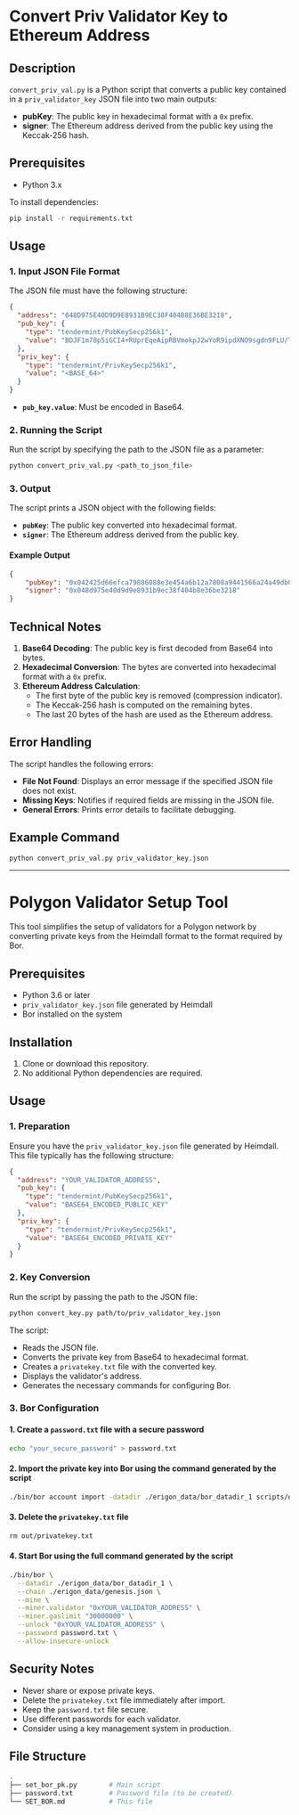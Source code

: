 # Convert Priv Validator Key to Ethereum Address

## Description

`convert_priv_val.py` is a Python script that converts a public key contained in a `priv_validator_key` JSON file into two main outputs:

- **pubKey**: The public key in hexadecimal format with a `0x` prefix.
- **signer**: The Ethereum address derived from the public key using the Keccak-256 hash.

## Prerequisites

- Python 3.x

To install dependencies:

```bash
pip install -r requirements.txt
```

## Usage

### 1. Input JSON File Format

The JSON file must have the following structure:

```json
{
  "address": "048D975E40D9D9E8931B9EC38F404B8E36BE3218",
  "pub_key": {
    "type": "tendermint/PubKeySecp256k1",
    "value": "BDJF1m78p5iGCI4+RUprEqeAipRBVmokpJ2wYoR9ipdXNO9sgdn9FLU/TPRJn61REchsmRNyXnuTmXeHX91scSw="
  },
  "priv_key": {
    "type": "tendermint/PrivKeySecp256k1",
    "value": "<BASE_64>"
  }
}
```

- **`pub_key.value`**: Must be encoded in Base64.

### 2. Running the Script

Run the script by specifying the path to the JSON file as a parameter:

```bash
python convert_priv_val.py <path_to_json_file>
```

### 3. Output

The script prints a JSON object with the following fields:

- **`pubKey`**: The public key converted into hexadecimal format.
- **`signer`**: The Ethereum address derived from the public key.

#### Example Output

```json
{
    "pubKey": "0x042425d66efca79886088e3e454a6b12a7808a9441566a24a49db062847d8a975734ef6c81d9fd14b53f4cf4499fad5111c86c9913725e7b939977875fdd6c712c",
    "signer": "0x048d975e40d9d9e8931b9ec38f404b8e36be3218"
}
```

## Technical Notes

1. **Base64 Decoding**: The public key is first decoded from Base64 into bytes.
2. **Hexadecimal Conversion**: The bytes are converted into hexadecimal format with a `0x` prefix.
3. **Ethereum Address Calculation**:
   - The first byte of the public key is removed (compression indicator).
   - The Keccak-256 hash is computed on the remaining bytes.
   - The last 20 bytes of the hash are used as the Ethereum address.

## Error Handling

The script handles the following errors:

- **File Not Found**: Displays an error message if the specified JSON file does not exist.
- **Missing Keys**: Notifies if required fields are missing in the JSON file.
- **General Errors**: Prints error details to facilitate debugging.

## Example Command

```bash
python convert_priv_val.py priv_validator_key.json
```

---

# Polygon Validator Setup Tool

This tool simplifies the setup of validators for a Polygon network by converting private keys from the Heimdall format to the format required by Bor.

## Prerequisites

- Python 3.6 or later
- `priv_validator_key.json` file generated by Heimdall
- Bor installed on the system

## Installation

1. Clone or download this repository.
2. No additional Python dependencies are required.

## Usage

### 1. Preparation

Ensure you have the `priv_validator_key.json` file generated by Heimdall. This file typically has the following structure:

```json
{
  "address": "YOUR_VALIDATOR_ADDRESS",
  "pub_key": {
    "type": "tendermint/PubKeySecp256k1",
    "value": "BASE64_ENCODED_PUBLIC_KEY"
  },
  "priv_key": {
    "type": "tendermint/PrivKeySecp256k1",
    "value": "BASE64_ENCODED_PRIVATE_KEY"
  }
}
```

### 2. Key Conversion

Run the script by passing the path to the JSON file:

```bash
python convert_key.py path/to/priv_validator_key.json
```

The script:

- Reads the JSON file.
- Converts the private key from Base64 to hexadecimal format.
- Creates a `privatekey.txt` file with the converted key.
- Displays the validator's address.
- Generates the necessary commands for configuring Bor.

### 3. Bor Configuration

#### 1. Create a `password.txt` file with a secure password

```bash
echo "your_secure_password" > password.txt
```

#### 2. Import the private key into Bor using the command generated by the script

```bash
./bin/bor account import -datadir ./erigon_data/bor_datadir_1 scripts/out/privatekey.txt
```

#### 3. Delete the `privatekey.txt` file

```bash
rm out/privatekey.txt
```

#### 4. Start Bor using the full command generated by the script

```bash
./bin/bor \
  --datadir ./erigon_data/bor_datadir_1 \
  --chain ./erigon_data/genesis.json \
  --mine \
  --miner.validator "0xYOUR_VALIDATOR_ADDRESS" \
  --miner.gaslimit "30000000" \
  --unlock "0xYOUR_VALIDATOR_ADDRESS" \
  --password password.txt \
  --allow-insecure-unlock
```

## Security Notes

- Never share or expose private keys.
- Delete the `privatekey.txt` file immediately after import.
- Keep the `password.txt` file secure.
- Use different passwords for each validator.
- Consider using a key management system in production.

## File Structure

```bash
.
├── set_bor_pk.py        # Main script
├── password.txt         # Password file (to be created)
└── SET_BOR.md           # This file
```
